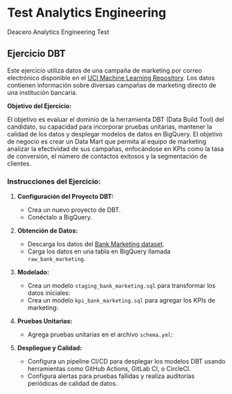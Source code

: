 # Test Analytics Engineering
Deacero Analytics Engineering Test

## Ejercicio DBT

Este ejercicio utiliza datos de una campaña de marketing por correo electrónico disponible en el [UCI Machine Learning Repository](https://archive.ics.uci.edu/). Los datos contienen información sobre diversas campañas de marketing directo de una institución bancaria.

**Objetivo del Ejercicio:**

El objetivo es evaluar el dominio de la herramienta DBT (Data Build Tool) del candidato, su capacidad para incorporar pruebas unitarias, mantener la calidad de los datos y desplegar modelos de datos en BigQuery. El objetivo de negocio es crear un Data Mart que permita al equipo de marketing analizar la efectividad de sus campañas, enfocándose en KPIs como la tasa de conversión, el número de contactos exitosos y la segmentación de clientes.

### Instrucciones del Ejercicio:

1.  **Configuración del Proyecto DBT:**
    
    -   Crea un nuevo proyecto de DBT.
    -   Conéctalo a BigQuery.
    
2.  **Obtención de Datos:**
    
    -   Descarga los datos del [Bank Marketing dataset](https://archive.ics.uci.edu/dataset/222/bank+marketing).
    -   Carga los datos en una tabla en BigQuery llamada `raw_bank_marketing`.

3.  **Modelado:**
    
    -   Crea un modelo `staging_bank_marketing.sql` para transformar los datos iniciales:
    - Crea un modelo `kpi_bank_marketing.sql` para agregar los KPIs de marketing:

4. **Pruebas Unitarias:**
	- Agrega pruebas unitarias en el archivo `schema.yml`:
	
5.  **Despliegue y Calidad:**
    
    -   Configura un pipeline CI/CD para desplegar los modelos DBT usando herramientas como GitHub Actions, GitLab CI, o CircleCI.
    -   Configura alertas para pruebas fallidas y realiza auditorías periódicas de calidad de datos.

